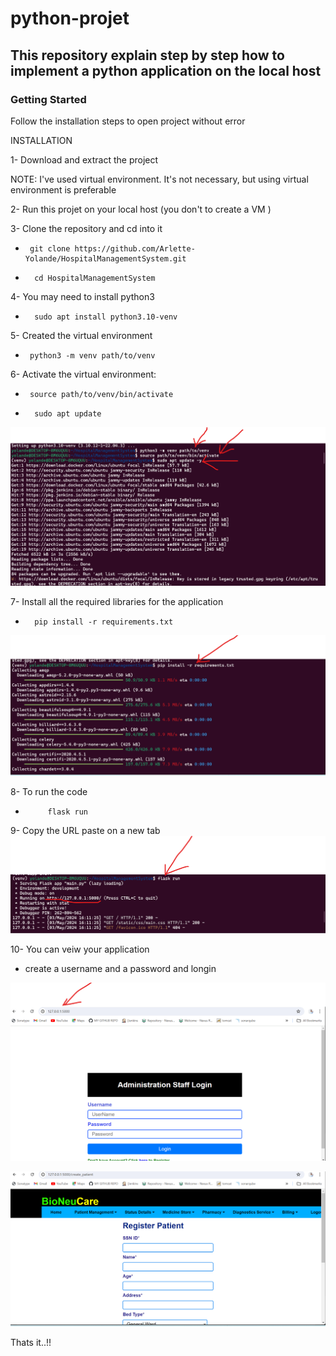# python-projet
This repository explain step by step how to implement a python application on the local host  
---

### Getting Started

Follow the installation steps to open project without error

 INSTALLATION 

1- Download and extract the project

NOTE: I've used virtual environment. It's not necessary, but using virtual environment is preferable

2- Run this projet on your local host (you don't to create a VM )

3- Clone the repository and cd into it
*      git clone https://github.com/Arlette-Yolande/HospitalManagementSystem.git

*       cd HospitalManagementSystem

4- You may need to install python3
*       sudo apt install python3.10-venv


5- Created the virtual environment

*      python3 -m venv path/to/venv

6- Activate the virtual environment:

*      source path/to/venv/bin/activate

*       sudo apt update
![picture](./images/IM-7.png)

7- Install all the required libraries for the application

*       pip install -r requirements.txt
![picture](./images/IM-8.png)


8- To run the code
*          flask run

9- Copy the URL paste on a new tab
![picture](./images/IM-9.png)

10- You can veiw your application

*   create a username and a password and longin

![picture](./images/IM-5.png)

![picture](./images/IM-6.png)

Thats it..!!








